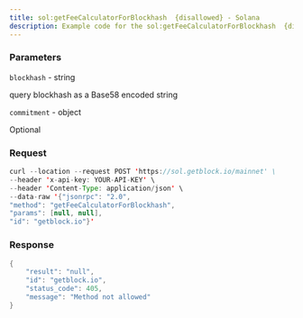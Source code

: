 ```yaml
---
title: sol:getFeeCalculatorForBlockhash  {disallowed} - Solana
description: Example code for the sol:getFeeCalculatorForBlockhash  {disallowed} json-rpc method. Сomplete guide on how to use sol:getFeeCalculatorForBlockhash  {disallowed} json-rpc in GetBlock.io Web3 documentation.
---
```


### Parameters


`blockhash` - string

query blockhash as a Base58 encoded string

`commitment` - object

Optional

### Request

``` java
curl --location --request POST 'https://sol.getblock.io/mainnet' \ 
--header 'x-api-key: YOUR-API-KEY' \ 
--header 'Content-Type: application/json' \ 
--data-raw '{"jsonrpc": "2.0",
"method": "getFeeCalculatorForBlockhash",
"params": [null, null],
"id": "getblock.io"}'
```

###  Response

``` java
{
    "result": "null",
    "id": "getblock.io",
    "status_code": 405,
    "message": "Method not allowed"
}
```

